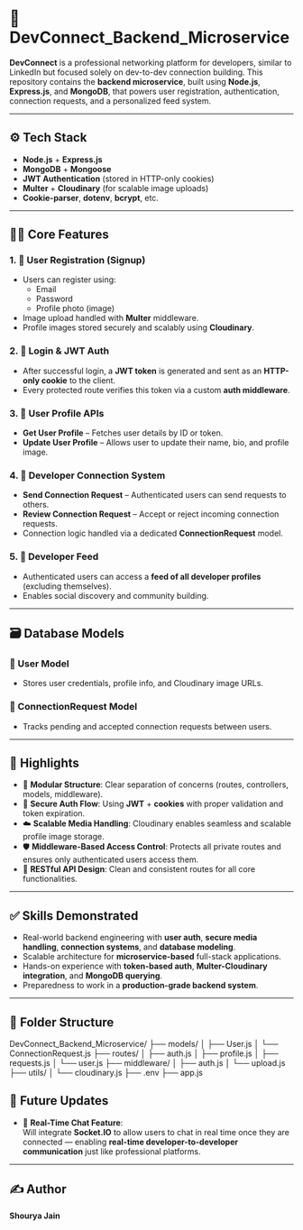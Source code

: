 # 🔗 DevConnect_Backend_Microservice

**DevConnect** is a professional networking platform for developers, similar to LinkedIn but focused solely on dev-to-dev connection building. This repository contains the **backend microservice**, built using **Node.js**, **Express.js**, and **MongoDB**, that powers user registration, authentication, connection requests, and a personalized feed system.

---

## ⚙️ Tech Stack

- **Node.js** + **Express.js**
- **MongoDB** + **Mongoose**
- **JWT Authentication** (stored in HTTP-only cookies)
- **Multer** + **Cloudinary** (for scalable image uploads)
- **Cookie-parser**, **dotenv**, **bcrypt**, etc.

---

## 🧑‍💻 Core Features

### 1. 📝 User Registration (Signup)
- Users can register using:
  - Email
  - Password
  - Profile photo (image)
- Image upload handled with **Multer** middleware.
- Profile images stored securely and scalably using **Cloudinary**.

### 2. 🔐 Login & JWT Auth
- After successful login, a **JWT token** is generated and sent as an **HTTP-only cookie** to the client.
- Every protected route verifies this token via a custom **auth middleware**.

### 3. 👤 User Profile APIs
- **Get User Profile** – Fetches user details by ID or token.
- **Update User Profile** – Allows user to update their name, bio, and profile image.

### 4. 🤝 Developer Connection System
- **Send Connection Request** – Authenticated users can send requests to others.
- **Review Connection Request** – Accept or reject incoming connection requests.
- Connection logic handled via a dedicated **ConnectionRequest** model.

### 5. 📰 Developer Feed
- Authenticated users can access a **feed of all developer profiles** (excluding themselves).
- Enables social discovery and community building.

---

## 🗃️ Database Models

### 🔹 User Model
- Stores user credentials, profile info, and Cloudinary image URLs.

### 🔹 ConnectionRequest Model
- Tracks pending and accepted connection requests between users.

---

## 📌 Highlights

- 🧱 **Modular Structure**: Clear separation of concerns (routes, controllers, models, middleware).
- 🔐 **Secure Auth Flow**: Using **JWT** + **cookies** with proper validation and token expiration.
- ☁️ **Scalable Media Handling**: Cloudinary enables seamless and scalable profile image storage.
- 🛡️ **Middleware-Based Access Control**: Protects all private routes and ensures only authenticated users access them.
- 🔄 **RESTful API Design**: Clean and consistent routes for all core functionalities.

---

## ✅ Skills Demonstrated

- Real-world backend engineering with **user auth**, **secure media handling**, **connection systems**, and **database modeling**.
- Scalable architecture for **microservice-based** full-stack applications.
- Hands-on experience with **token-based auth**, **Multer-Cloudinary integration**, and **MongoDB querying**.
- Preparedness to work in a **production-grade backend system**.

---

## 📂 Folder Structure

DevConnect_Backend_Microservice/
├── models/
│ ├── User.js
│ └── ConnectionRequest.js
├── routes/
│ ├── auth.js
│ ├── profile.js
│ ├── requests.js
│ └── user.js
├── middleware/
│ ├── auth.js
│ └── upload.js
├── utils/
│ └── cloudinary.js
├── .env
├── app.js


## 🌟 Future Updates

- 💬 **Real-Time Chat Feature**:  
  Will integrate **Socket.IO** to allow users to chat in real time once they are connected — enabling **real-time developer-to-developer communication** just like professional platforms.

---

## ✍️ Author

**Shourya Jain**  